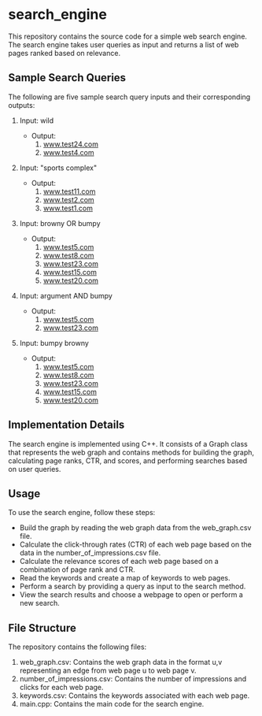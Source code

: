 # search_engine
This repository contains the source code for a simple web search engine. The search engine takes user queries as input and returns a list of web pages ranked based on relevance.

## Sample Search Queries
The following are five sample search query inputs and their corresponding outputs:

1. Input: wild
   - Output:
      1. www.test24.com
      2. www.test4.com

2. Input: "sports complex"
   - Output:
      1. www.test11.com
      2. www.test2.com
      3. www.test1.com

3. Input: browny OR bumpy
   - Output:
      1. www.test5.com
      2. www.test8.com
      3. www.test23.com
      4. www.test15.com
      5. www.test20.com

4. Input: argument AND bumpy
   - Output:
      1. www.test5.com
      2. www.test23.com

5. Input: bumpy browny
   - Output:
      1. www.test5.com
      2. www.test8.com
      3. www.test23.com
      4. www.test15.com
      5. www.test20.com

## Implementation Details
The search engine is implemented using C++. It consists of a Graph class that represents the web graph and contains methods for building the graph, calculating page ranks, CTR, and scores, and performing searches based on user queries.


## Usage
To use the search engine, follow these steps:

- Build the graph by reading the web graph data from the web_graph.csv file.
- Calculate the click-through rates (CTR) of each web page based on the data in the number_of_impressions.csv file.
- Calculate the relevance scores of each web page based on a combination of page rank and CTR.
- Read the keywords and create a map of keywords to web pages.
- Perform a search by providing a query as input to the search method.
- View the search results and choose a webpage to open or perform a new search.

## File Structure

The repository contains the following files:
1. web_graph.csv: Contains the web graph data in the format u,v representing an edge from web page u to web page v.
2. number_of_impressions.csv: Contains the number of impressions and clicks for each web page.
3. keywords.csv: Contains the keywords associated with each web page.
4. main.cpp: Contains the main code for the search engine.
